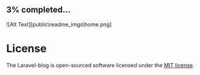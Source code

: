 
## 3% completed...

![Alt Text][public\readme_imgs\home.png]

# License

The Laravel-blog is open-sourced software licensed under the [MIT license](https://opensource.org/licenses/MIT).


[def]: image_path
